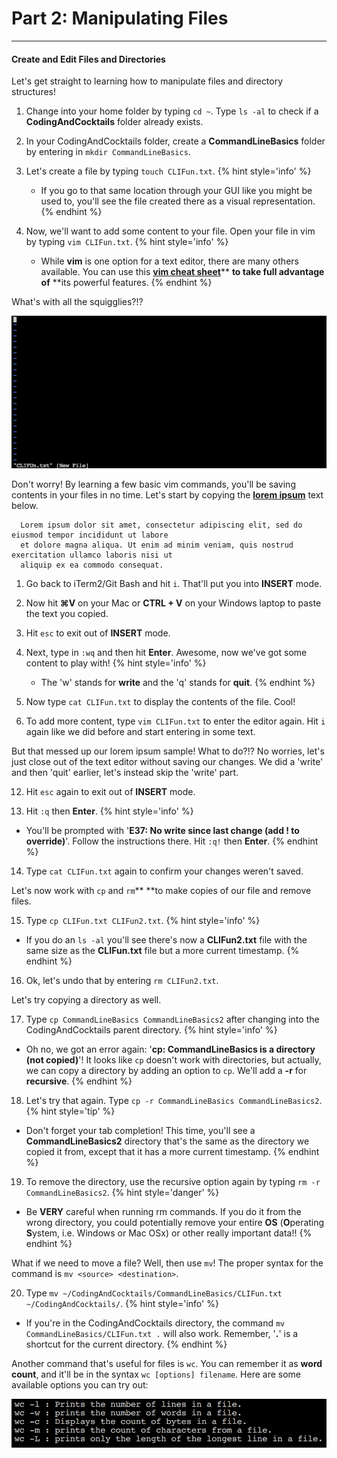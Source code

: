 # Part 2: Manipulating Files

---

#### Create and Edit Files and Directories

Let's get straight to learning how to manipulate files and directory structures!

1. Change into your home folder by typing `cd ~`. Type `ls -al` to check if a **CodingAndCocktails** folder already exists.

2. In your CodingAndCocktails folder, create a **CommandLineBasics** folder by entering in `mkdir CommandLineBasics`.

3. Let's create a file by typing `touch CLIFun.txt`.
   {% hint style='info' %}
   * If you go to that same location through your GUI like you might be used to, you'll see the file created there as a visual representation.
   {% endhint %}

4. Now, we'll want to add some content to your file. Open your file in vim by typing `vim CLIFun.txt`.
   {% hint style='info' %}
   * While **vim** is one option for a text editor, there are many others available. You can use this [**vim cheat sheet**](https://vim.rtorr.com/)** **to take full advantage of** **its powerful features.
   {% endhint %}

What's with all the squigglies?!?

![](/images/vim_squigglies.png)

Don't worry! By learning a few basic vim commands, you'll be saving contents in your files in no time. Let's start by copying the [**lorem ipsum**](https://en.wikipedia.org/wiki/Lorem_ipsum) text below.

 ```
   Lorem ipsum dolor sit amet, consectetur adipiscing elit, sed do eiusmod tempor incididunt ut labore
   et dolore magna aliqua. Ut enim ad minim veniam, quis nostrud exercitation ullamco laboris nisi ut
   aliquip ex ea commodo consequat.
   ```
1. Go back to iTerm2/Git Bash and hit `i`. That'll put you into **INSERT** mode.

7. Now hit **⌘V** on your Mac or **CTRL + V** on your Windows laptop to paste the text you copied.

8. Hit `esc` to exit out of **INSERT** mode.

9. Next, type in `:wq` and then hit **Enter**. Awesome, now we've got some content to play with!
   {% hint style='info' %}
   * The 'w' stands for **write** and the 'q' stands for **quit**.
   {% endhint %}

10. Now type `cat CLIFun.txt` to display the contents of the file. Cool!

11. To add more content, type `vim CLIFun.txt` to enter the editor again. Hit `i` again like we did before and start entering in some text.

But that messed up our lorem ipsum sample! What to do?!? No worries, let's just close out of the text editor without saving our changes. We did a 'write' and then 'quit' earlier, let's instead skip the 'write' part.

12. Hit `esc` again to exit out of **INSERT** mode.

13. Hit `:q` then **Enter**.
   {% hint style='info' %}
   * You'll be prompted with '**E37: No write since last change \(add ! to override\)**'. Follow the instructions there. Hit `:q!` then **Enter**.
   {% endhint %}

14. Type `cat CLIFun.txt` again to confirm your changes weren't saved.

Let's now work with `cp` and `rm`** **to make copies of our file and remove files.

15. Type `cp CLIFun.txt CLIFun2.txt`.
   {% hint style='info' %}
   * If you do an `ls -al` you'll see there's now a **CLIFun2.txt** file with the same size as the **CLIFun.txt** file but a more current timestamp.
   {% endhint %}

16. Ok, let's undo that by entering `rm CLIFun2.txt`.

Let's try copying a directory as well.

17. Type `cp CommandLineBasics CommandLineBasics2` after changing into the CodingAndCocktails parent directory.
   {% hint style='info' %}
   * Oh no, we got an error again: '**cp: CommandLineBasics is a directory \(not copied\)**'! It looks like `cp` doesn't work with directories, but actually, we can copy a directory by adding an option to `cp`. We'll add a **-r** for **recursive**.
   {% endhint %}

18. Let's try that again. Type `cp -r CommandLineBasics CommandLineBasics2`.
   {% hint style='tip' %}
   * Don't forget your tab completion! This time, you'll see a **CommandLineBasics2** directory that's the same as the directory we copied it from, except that it has a more current timestamp.
   {% endhint %}

19. To remove the directory, use the recursive option again by typing `rm -r CommandLineBasics2`.
   {% hint style='danger' %}
   * Be **VERY** careful when running rm commands. If you do it from  the wrong directory, you could potentially remove your entire **OS** \(**O**perating **S**ystem, i.e. Windows or Mac OSx\) or other really important data!!
   {% endhint %}

What if we need to move a file? Well, then use `mv`! The proper syntax for the command is `mv <source> <destination>`.

20. Type `mv ~/CodingAndCocktails/CommandLineBasics/CLIFun.txt ~/CodingAndCocktails/`.
   {% hint style='info' %}
   * If you're in the CodingAndCocktails directory, the command `mv CommandLineBasics/CLIFun.txt .` will also work. Remember, '**.**' is a shortcut for the current directory.
   {% endhint %}

Another command that's useful for files is `wc`. You can remember it as **word count**, and it'll be in the syntax `wc [options] filename`. Here are some available options you can try out:

![](/images/wc_options.png)

